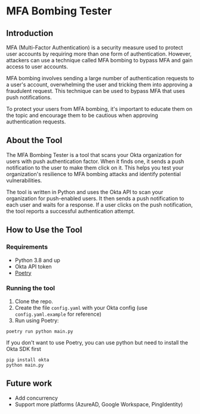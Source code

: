 # MFA Bombing Tester

## Introduction
MFA (Multi-Factor Authentication) is a security measure used to protect user accounts by requiring more than one form of authentication. However, attackers can use a technique called MFA bombing to bypass MFA and gain access to user accounts.

MFA bombing involves sending a large number of authentication requests to a user's account, overwhelming the user and tricking them into approving a fraudulent request. This technique can be used to bypass MFA that uses push notifications.

To protect your users from MFA bombing, it's important to educate them on the topic and encourage them to be cautious when approving authentication requests.

## About the Tool
The MFA Bombing Tester is a tool that scans your Okta organization for users with push authentication factor. When it finds one, it sends a push notification to the user to make them click on it. This helps you test your organization's resilience to MFA bombing attacks and identify potential vulnerabilities.

The tool is written in Python and uses the Okta API to scan your organization for push-enabled users. It then sends a push notification to each user and waits for a response. If a user clicks on the push notification, the tool reports a successful authentication attempt.


## How to Use the Tool

### Requirements
* Python 3.8 and up
* Okta API token
* [Poetry](https://python-poetry.org/)

### Running the tool

1. Clone the repo.
2. Create the file `config.yaml` with your Okta config (use `config.yaml.example` for reference)
3. Run using Poetry: 
```commandline
poetry run python main.py
```

If you don't want to use Poetry, you can use python but need to install the Okta SDK first
```commandline
pip install okta
python main.py
```


## Future work
* Add concurrency
* Support more platforms (AzureAD, Google Workspace, PingIdentity)
